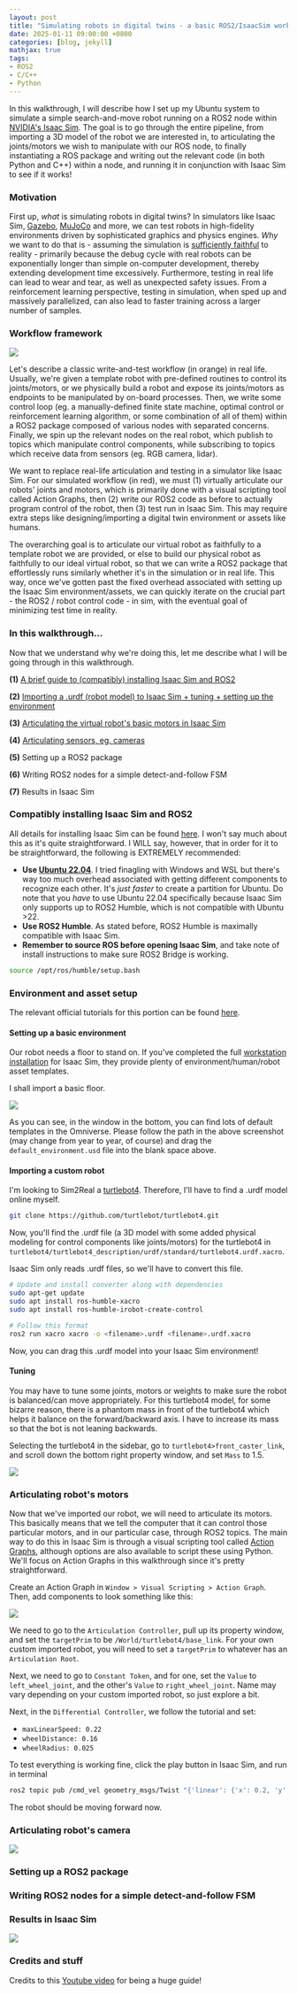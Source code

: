 ```yaml
---
layout: post
title: "Simulating robots in digital twins - a basic ROS2/IsaacSim workflow"
date: 2025-01-11 09:00:00 +0800
categories: [blog, jekyll]
mathjax: true
tags:
- ROS2
- C/C++
- Python
---
```


In this walkthrough, I will describe how I set up my Ubuntu system to simulate a simple search-and-move robot running on a ROS2 node within [NVIDIA's Isaac Sim](https://www.youtube.com/watch?v=lcee9ntkOjk). The goal is to go through the entire pipeline, from importing a 3D model of the robot we are interested in, to articulating the joints/motors we wish to manipulate with our ROS node, to finally instantiating a ROS package and writing out the relevant code (in both Python and C++) within a node, and running it in conjunction with Isaac Sim to see if it works!

### Motivation

First up, *what* is simulating robots in digital twins? In simulators like Isaac Sim, [Gazebo](https://gazebosim.org/home), [MuJoCo](https://mujoco.org/) and more, we can test robots in high-fidelity environments driven by sophisticated graphics and physics engines. *Why* we want to do that is - assuming the simulation is [sufficiently faithful](https://www.andrew.cmu.edu/course/10-703/slides/Lecture_sim2realmaxentRL.pdf) to reality - primarily because the debug cycle with real robots can be exponentially longer than simple on-computer development, thereby extending development time excessively. Furthermore, testing in real life can lead to wear and tear, as well as unexpected safety issues. From a reinforcement learning perspective, testing in simulation, when sped up and massively parallelized, can also lead to faster training across a larger number of samples.

### Workflow framework

![](/assets/isaacsim-workflow.png)

Let's describe a classic write-and-test workflow (in orange) in real life. Usually, we're given a template robot with pre-defined routines to control its joints/motors, or we physically build a robot and expose its joints/motors as endpoints to be manipulated by on-board processes. Then, we write some control loop (eg. a manually-defined finite state machine, optimal control or reinforcement learning algorithm, or some combination of all of them) within a ROS2 package composed of various nodes with separated concerns. Finally, we spin up the relevant nodes on the real robot, which publish to topics which manipulate control components, while subscribing to topics which receive data from sensors (eg. RGB camera, lidar).

We want to replace real-life articulation and testing in a simulator like Isaac Sim. For our simulated workflow (in red), we must (1) virtually articulate our robots' joints and motors, which is primarily done with a visual scripting tool called Action Graphs, then (2) write our ROS2 code as before to actually program control of the robot, then (3) test run in Isaac Sim. This may require extra steps like designing/importing a digital twin environment or assets like humans.

The overarching goal is to articulate our virtual robot as faithfully to a template robot we are provided, or else to build our physical robot as faithfully to our ideal virtual robot, so that we can write a ROS2 package that effortlessly runs similarly whether it's in the simulation or in real life. This way, once we've gotten past the fixed overhead associated with setting up the Isaac Sim environment/assets, we can quickly iterate on the crucial part - the ROS2 / robot control code - in sim, with the eventual goal of minimizing test time in reality. 

### In this walkthrough...

Now that we understand why we're doing this, let me describe what I will be going through in this walkthrough. 

**(1)** [A brief guide to (compatibly) installing Isaac Sim and ROS2](#compatibly-installing-isaac-sim-and-ros2)

**(2)** [Importing a .urdf (robot model) to Isaac Sim + tuning + setting up the environment](#environment-and-asset-setup)

**(3)** [Articulating the virtual robot's basic motors in Isaac Sim](#articulating-robots-motors)

**(4)** [Articulating sensors, eg. cameras](#articulating-robots-camera)

**(5)** Setting up a ROS2 package

**(6)** Writing ROS2 nodes for a simple detect-and-follow FSM

**(7)** Results in Isaac Sim

### Compatibly installing Isaac Sim and ROS2

All details for installing Isaac Sim can be found [here](https://docs.omniverse.nvidia.com/isaacsim/latest/installation/index.html). I won't say much about this as it's quite straightforward. I WILL say, however, that in order for it to be straightforward, the following is EXTREMELY recommended:

- **Use [Ubuntu 22.04](https://releases.ubuntu.com/jammy/)**. I tried finagling with Windows and WSL but there's way too much overhead associated with getting different components to recognize each other. It's *just faster* to create a partition for Ubuntu. Do note that you *have* to use Ubuntu 22.04 specifically because Isaac Sim only supports up to ROS2 Humble, which is not compatible with Ubuntu >22.
- **Use ROS2 Humble**. As stated before, ROS2 Humble is maximally compatible with Isaac Sim.
- **Remember to source ROS before opening Isaac Sim**, and take note of install instructions to make sure ROS2 Bridge is working.

```bash
source /opt/ros/humble/setup.bash
```

### Environment and asset setup

The relevant official tutorials for this portion can be found [here](https://docs.omniverse.nvidia.com/isaacsim/latest/ros2_tutorials/tutorial_ros2_turtlebot.html).

#### Setting up a basic environment

Our robot needs a floor to stand on. If you've completed the full [workstation installation](https://docs.omniverse.nvidia.com/isaacsim/latest/installation/install_workstation.html) for Isaac Sim, they provide plenty of environment/human/robot asset templates.

I shall import a basic floor. 

![](/assets/isaacsim-defaultenv.png)

As you can see, in the window in the bottom, you can find lots of default templates in the Omniverse. Please follow the path in the above screenshot (may change from year to year, of course) and drag the `default_environment.usd` file into the blank space above.


#### Importing a custom robot

I'm looking to Sim2Real a [turtlebot4](https://turtlebot.github.io/turtlebot4-user-manual/). Therefore, I'll have to find a .urdf model online myself.

```bash
git clone https://github.com/turtlebot/turtlebot4.git
```

Now, you'll find the .urdf file (a 3D model with some added physical modeling for control components like joints/motors) for the turtlebot4 in `turtlebot4/turtlebot4_description/urdf/standard/turtlebot4.urdf.xacro`. 

Isaac Sim only reads .urdf files, so we'll have to convert this file.

```bash
# Update and install converter along with dependencies
sudo apt-get update
sudo apt install ros-humble-xacro
sudo apt install ros-humble-irobot-create-control

# Follow this format
ros2 run xacro xacro -o <filename>.urdf <filename>.urdf.xacro
```

Now, you can drag this .urdf model into your Isaac Sim environment!

#### Tuning

You may have to tune some joints, motors or weights to make sure the robot is balanced/can move appropriately. For this turtlebot4 model, for some bizarre reason, there is a phantom mass in front of the turtlebot4 which helps it balance on the forward/backward axis. I have to increase its mass so that the bot is not leaning backwards.

Selecting the turtlebot4 in the sidebar, go to `turtlebot4>front_caster_link`, and scroll down the bottom right property window, and set `Mass` to 1.5. 

![](/assets/isaacsim-mass.png)

### Articulating robot's motors 

Now that we've imported our robot, we will need to articulate its motors. This basically means that we tell the computer that it can control those particular motors, and in our particular case, through ROS2 topics. The main way to do this in Isaac Sim is through a visual scripting tool called [Action Graphs](https://docs.omniverse.nvidia.com/isaacsim/latest/ros2_tutorials/tutorial_ros2_drive_turtlebot.html), although options are also available to script these using Python. We'll focus on Action Graphs in this walkthrough since it's pretty straightforward.

Create an Action Graph in `Window > Visual Scripting > Action Graph`. Then, add components to look something like this:

![](/assets/isaacsim-moveactiongraph.png)

We need to go to the `Articulation Controller`, pull up its property window, and set the `targetPrim` to be `/World/turtlebot4/base_link`. For your own custom imported robot, you will need to set a `targetPrim` to whatever has an `Articulation Root`.

Next, we need to go to `Constant Token`, and for one, set the `Value` to `left_wheel_joint`, and the other's `Value` to `right_wheel_joint`. Name may vary depending on your custom imported robot, so just explore a bit.

Next, in the `Differential Controller`, we follow the tutorial and set:

- `maxLinearSpeed: 0.22`
- `wheelDistance: 0.16`
- `wheelRadius: 0.025`

To test everything is working fine, click the play button in Isaac Sim, and run in terminal

```bash
ros2 topic pub /cmd_vel geometry_msgs/Twist "{'linear': {'x': 0.2, 'y': 0.0, 'z': 0.0}, 'angular': {'x': 0.0, 'y': 0.0, 'z': 0.0}}"
```

The robot should be moving forward now.


### Articulating robot's camera

![](/assets/isaacsim-cameraactiongraph.png)


### Setting up a ROS2 package

### Writing ROS2 nodes for a simple detect-and-follow FSM

### Results in Isaac Sim

![](/assets/isaacsim.gif)

### Credits and stuff

Credits to this [Youtube video](https://www.youtube.com/watch?v=dAOOo4uy_UY) for being a huge guide!
